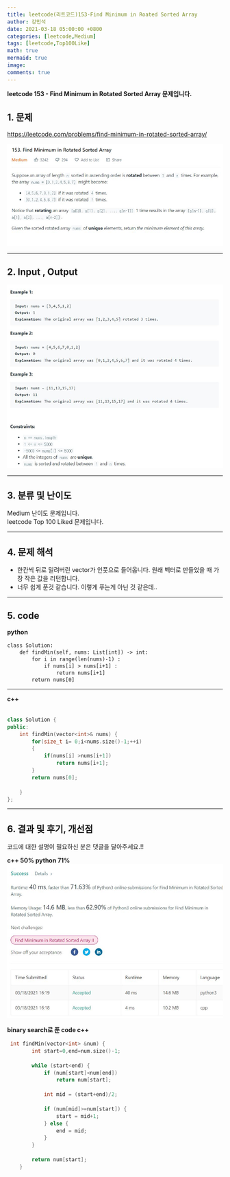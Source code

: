 ```yaml
---
title: leetcode(리트코드)153-Find Minimum in Roated Sorted Array
author: 강민석
date: 2021-03-18 05:00:00 +0800
categories: [leetcode,Medium]
tags: [leetcode,Top100Like]
math: true
mermaid: true
image: 
comments: true
---
```


**leetcode 153 - Find Minimum in Rotated Sorted Array 문제입니다.**

## 1. 문제
<https://leetcode.com/problems/find-minimum-in-rotated-sorted-array/>  

![](/assets/img/sample/leetcode/153/Problem.JPG)

-----  

## 2. Input , Output

![](/assets/img/sample/leetcode/153/input.JPG)  


-----  

## 3. 분류 및 난이도

Medium 난이도 문제입니다.  
leetcode Top 100 Liked 문제입니다.  


-----  

## 4. 문제 해석

- 한칸씩 뒤로 밀려버린 vector가 인풋으로 들어옵니다. 원래 벡터로 만들었을 때 가장 작은 값을 리턴합니다.
- 너무 쉽게 푼것 같습니다. 이렇게 푸는게 아닌 것 같은데..



-----  

## 5. code

**python**


```pyhton
class Solution:
    def findMin(self, nums: List[int]) -> int:
        for i in range(len(nums)-1) : 
            if nums[i] > nums[i+1] : 
                return nums[i+1]
        return nums[0]
```     

-----  

**c++**

```c++

class Solution {
public:
    int findMin(vector<int>& nums) {
        for(size_t i= 0;i<nums.size()-1;++i)
        {
            if(nums[i] >nums[i+1])
                return nums[i+1];
        }
        return nums[0];
        
    }
};
```

-----

## 6. 결과 및 후기, 개선점

코드에 대한 설명이 필요하신 분은 댓글을 달아주세요.!!

**c++ 50% python 71%** 
![](/assets/img/sample/leetcode/153/result.JPG)  


**binary search로 푼 code c++**


```c++
 int findMin(vector<int> &num) {
        int start=0,end=num.size()-1;
        
        while (start<end) {
            if (num[start]<num[end])
                return num[start];
            
            int mid = (start+end)/2;
            
            if (num[mid]>=num[start]) {
                start = mid+1;
            } else {
                end = mid;
            }
        }
        
        return num[start];
    }
```
